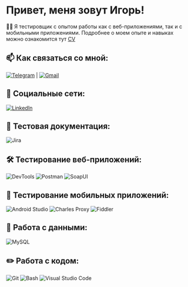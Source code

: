 # Привет, меня зовут Игорь!
👨‍💻 Я тестировщик с опытом работы как с веб-приложениями, так и с мобильными приложениями. Подробнее о моем опыте и навыках можно ознакомится тут 
[CV](https://drive.google.com/file/d/1oN2xSrI_VG2Tz8qONqYM91TpeOz_oKPd/view?usp=sharing)

## 📫 Как связаться со мной:
[![Telegram](https://img.shields.io/badge/Telegram-26A5E4?style=flat&logo=telegram&logoColor=white)](https://t.me/The_chief_of_kiwi) | [![Gmail](https://img.shields.io/badge/Gmail-D14836?style=flat&logo=gmail&logoColor=white)](mailto:kivishevigor@gmail.com)

## 🤝 Социальные сети:
[![LinkedIn](https://img.shields.io/badge/LinkedIn-0077B5?style=flat&logo=linkedin&logoColor=white)](https://www.linkedin.com/in/igor-kivishev-a17252332/) 


## 📁 Тестовая документация:
![Jira](https://img.shields.io/badge/Jira-0052CC?style=flat&logo=jira&logoColor=white)


## 🛠 Тестирование веб-приложений:
![DevTools](https://img.shields.io/badge/DevTools-000000?style=flat&logo=googlechrome&logoColor=white)
![Postman](https://img.shields.io/badge/Postman-FF6C37?style=flat&logo=postman&logoColor=white)
![SoapUI](https://img.shields.io/badge/SoapUI-1B8F2B?style=flat&logo=soapui&logoColor=white)

## 📱 Тестирование мобильных приложений:
![Android Studio](https://img.shields.io/badge/Android%20Studio-3DDC84?style=flat&logo=androidstudio&logoColor=white)
![Charles Proxy](https://img.shields.io/badge/Charles-2E2E2E?style=flat&logo=charles&logoColor=white)
![Fiddler](https://img.shields.io/badge/Fiddler-7B3F00?style=flat&logo=fiddler&logoColor=white)

## 💾 Работа с данными:
![MySQL](https://img.shields.io/badge/MySQL-00758F?style=flat&logo=mysql&logoColor=white)


## ✏️ Работа с кодом:
![Git](https://img.shields.io/badge/Git-F05032?style=flat&logo=git&logoColor=white)
![Bash](https://img.shields.io/badge/Bash-4EAA25?style=flat&logo=gnubash&logoColor=white)
![Visual Studio Code](https://img.shields.io/badge/Visual%20Studio%20Code-007ACC?style=flat&logo=visualstudiocode&logoColor=white)
